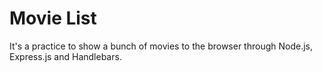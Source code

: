 # Movie List

It's a practice to show a bunch of movies to the browser through Node.js, Express.js and Handlebars.
